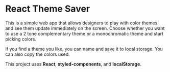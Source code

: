 # React Theme Saver

This is a simple web app that allows designers to play with color themes and see them update immediately on the screen. Choose whether you want to use a 2 tone complementary theme or a monochromatic theme and start picking colors.

If you find a theme you like, you can name and save it to local storage. You can also copy the colors used.

This project uses **React**, **styled-components**, and **localStorage**.